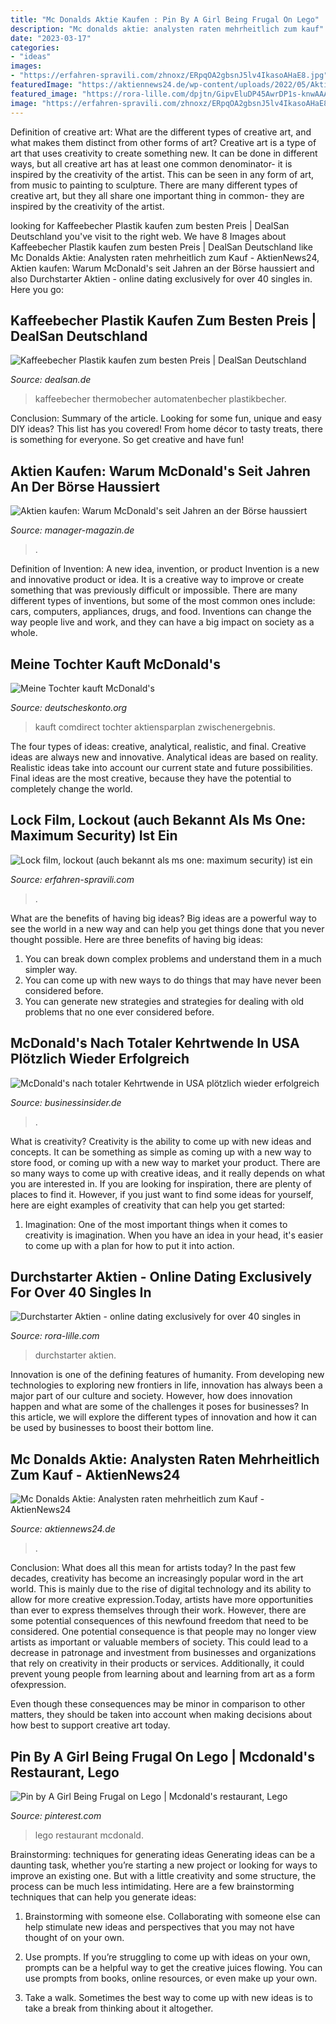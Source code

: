 ```yaml
---
title: "Mc Donalds Aktie Kaufen : Pin By A Girl Being Frugal On Lego"
description: "Mc donalds aktie: analysten raten mehrheitlich zum kauf"
date: "2023-03-17"
categories:
- "ideas"
images:
- "https://erfahren-spravili.com/zhnoxz/ERpqOA2gbsnJ5lv4IkasoAHaE8.jpg"
featuredImage: "https://aktiennews24.de/wp-content/uploads/2022/05/Aktiennews23-scaled-e1652950761504-696x348.jpg"
featured_image: "https://rora-lille.com/dpjtn/GipvEluDP45AwrDP1s-knwAAAA.jpg"
image: "https://erfahren-spravili.com/zhnoxz/ERpqOA2gbsnJ5lv4IkasoAHaE8.jpg"
---
```



Definition of creative art: What are the different types of creative art, and what makes them distinct from other forms of art?
Creative art is a type of art that uses creativity to create something new. It can be done in different ways, but all creative art has at least one common denominator- it is inspired by the creativity of the artist. This can be seen in any form of art, from music to painting to sculpture. There are many different types of creative art, but they all share one important thing in common- they are inspired by the creativity of the artist.

	

		
looking for Kaffeebecher Plastik kaufen zum besten Preis | DealSan Deutschland you've visit to the right web. We have 8 Images about Kaffeebecher Plastik kaufen zum besten Preis | DealSan Deutschland like Mc Donalds Aktie: Analysten raten mehrheitlich zum Kauf - AktienNews24, Aktien kaufen: Warum McDonald&#039;s seit Jahren an der Börse haussiert and also Durchstarter Aktien - online dating exclusively for over 40 singles in. Here you go:
		
    
## Kaffeebecher Plastik Kaufen Zum Besten Preis | DealSan Deutschland

<img loading=lazy src="https://www.dealsanimg.com/d/l400/pict/263704292754_/automatenbecher-thermobecher-kaffeebecher-plastikbecher.jpg" onerror="this.onerror=null;this.src='https://tse4.mm.bing.net/th?id=OIP.jAFVKzAs8a7FmNxRqHoMBAAAAA&amp;pid=15.1';" alt="Kaffeebecher Plastik kaufen zum besten Preis | DealSan Deutschland">

_Source: dealsan.de_

>kaffeebecher thermobecher automatenbecher plastikbecher. 

	

Conclusion: Summary of the article.
Looking for some fun, unique and easy DIY ideas? This list has you covered! From home décor to tasty treats, there is something for everyone. So get creative and have fun!

    
## Aktien Kaufen: Warum McDonald&#039;s Seit Jahren An Der Börse Haussiert

<img loading=lazy src="https://cdn.prod.www.manager-magazin.de/images/c1545faf-0001-0004-0000-000001461101_w718_r1.3796728971962617_fpx61.59_fpy54.99.jpg" onerror="this.onerror=null;this.src='https://tse3.mm.bing.net/th?id=OIP.6WTMQkRstoqnYcwdjRdL6wHaFX&amp;pid=15.1';" alt="Aktien kaufen: Warum McDonald&#039;s seit Jahren an der Börse haussiert">

_Source: manager-magazin.de_

>. 

	

Definition of Invention: A new idea, invention, or product
Invention is a new and innovative product or idea. It is a creative way to improve or create something that was previously difficult or impossible. There are many different types of inventions, but some of the most common ones include: cars, computers, appliances, drugs, and food. Inventions can change the way people live and work, and they can have a big impact on society as a whole.

    
## Meine Tochter Kauft McDonald&#039;s

<img loading=lazy src="https://i.optimalb.de/dk/comdirect-mcdonalds-aktie.png" onerror="this.onerror=null;this.src='https://tse4.mm.bing.net/th?id=OIP.frAYJ84rXHGZSk7Dh-ma6wHaBV&amp;pid=15.1';" alt="Meine Tochter kauft McDonald&#039;s">

_Source: deutscheskonto.org_

>kauft comdirect tochter aktiensparplan zwischenergebnis. 

	

The four types of ideas: creative, analytical, realistic, and final.
Creative ideas are always new and innovative. Analytical ideas are based on reality. Realistic ideas take into account our current state and future possibilities. Final ideas are the most creative, because they have the potential to completely change the world.

    
## Lock Film, Lockout (auch Bekannt Als Ms One: Maximum Security) Ist Ein

<img loading=lazy src="https://erfahren-spravili.com/zhnoxz/ERpqOA2gbsnJ5lv4IkasoAHaE8.jpg" onerror="this.onerror=null;this.src='https://tse4.mm.bing.net/th?id=OIP.T9v248D9cDwu8Q8Rj2tr-AAAAA&amp;pid=15.1';" alt="Lock film, lockout (auch bekannt als ms one: maximum security) ist ein">

_Source: erfahren-spravili.com_

>. 

	

What are the benefits of having big ideas?
Big ideas are a powerful way to see the world in a new way and can help you get things done that you never thought possible. Here are three benefits of having big ideas: 
1. You can break down complex problems and understand them in a much simpler way. 
2. You can come up with new ways to do things that may have never been considered before. 
3. You can generate new strategies and strategies for dealing with old problems that no one ever considered before.

    
## McDonald&#039;s Nach Totaler Kehrtwende In USA Plötzlich Wieder Erfolgreich

<img loading=lazy src="https://www.businessinsider.de/wp-content/uploads/2018/01/jahreschart-mcdonalds.png" onerror="this.onerror=null;this.src='https://tse1.mm.bing.net/th?id=OIP.HxccCaTugpdiikK0YCZq_gHaEH&amp;pid=15.1';" alt="McDonald&#039;s nach totaler Kehrtwende in USA plötzlich wieder erfolgreich">

_Source: businessinsider.de_

>. 

	

What is creativity?
Creativity is the ability to come up with new ideas and concepts. It can be something as simple as coming up with a new way to store food, or coming up with a new way to market your product. There are so many ways to come up with creative ideas, and it really depends on what you are interested in. If you are looking for inspiration, there are plenty of places to find it. However, if you just want to find some ideas for yourself, here are eight examples of creativity that can help you get started: 
1) Imagination: One of the most important things when it comes to creativity is imagination. When you have an idea in your head, it's easier to come up with a plan for how to put it into action.

    
## Durchstarter Aktien - Online Dating Exclusively For Over 40 Singles In

<img loading=lazy src="https://rora-lille.com/dpjtn/GipvEluDP45AwrDP1s-knwAAAA.jpg" onerror="this.onerror=null;this.src='https://tse4.mm.bing.net/th?id=OIP.tVlumo4gwYK_OuS5yNN-eQAAAA&amp;pid=15.1';" alt="Durchstarter Aktien - online dating exclusively for over 40 singles in">

_Source: rora-lille.com_

>durchstarter aktien. 

	

Innovation is one of the defining features of humanity. From developing new technologies to exploring new frontiers in life, innovation has always been a major part of our culture and society. However, how does innovation happen and what are some of the challenges it poses for businesses? In this article, we will explore the different types of innovation and how it can be used by businesses to boost their bottom line.

    
## Mc Donalds Aktie: Analysten Raten Mehrheitlich Zum Kauf - AktienNews24

<img loading=lazy src="https://aktiennews24.de/wp-content/uploads/2022/05/Aktiennews23-scaled-e1652950761504-696x348.jpg" onerror="this.onerror=null;this.src='https://tse3.mm.bing.net/th?id=OIP.P2oM6PCJCNCqNX5WmsJnEwHaDt&amp;pid=15.1';" alt="Mc Donalds Aktie: Analysten raten mehrheitlich zum Kauf - AktienNews24">

_Source: aktiennews24.de_

>. 

	

Conclusion: What does all this mean for artists today?
In the past few decades, creativity has become an increasingly popular word in the art world. This is mainly due to the rise of digital technology and its ability to allow for more creative expression.Today, artists have more opportunities than ever to express themselves through their work. However, there are some potential consequences of this newfound freedom that need to be considered.
One potential consequence is that people may no longer view artists as important or valuable members of society. This could lead to a decrease in patronage and investment from businesses and organizations that rely on creativity in their products or services. Additionally, it could prevent young people from learning about and learning from art as a form ofexpression.

Even though these consequences may be minor in comparison to other matters, they should be taken into account when making decisions about how best to support creative art today.

    
## Pin By A Girl Being Frugal On Lego | Mcdonald&#039;s Restaurant, Lego

<img loading=lazy src="https://i.pinimg.com/originals/ac/1f/93/ac1f9398565beb437ae5a15d89a365a0.jpg" onerror="this.onerror=null;this.src='https://tse2.mm.bing.net/th?id=OIP.LN4Xd4nQUc5YepC-mdHVhAHaFj&amp;pid=15.1';" alt="Pin by A Girl Being Frugal on Lego | Mcdonald&#039;s restaurant, Lego">

_Source: pinterest.com_

>lego restaurant mcdonald. 

	

Brainstorming: techniques for generating ideas
Generating ideas can be a daunting task, whether you’re starting a new project or looking for ways to improve an existing one. But with a little creativity and some structure, the process can be much less intimidating.
Here are a few brainstorming techniques that can help you generate ideas:

1. Brainstorming with someone else. Collaborating with someone else can help stimulate new ideas and perspectives that you may not have thought of on your own.

2. Use prompts. If you’re struggling to come up with ideas on your own, prompts can be a helpful way to get the creative juices flowing. You can use prompts from books, online resources, or even make up your own.

3. Take a walk. Sometimes the best way to come up with new ideas is to take a break from thinking about it altogether.

